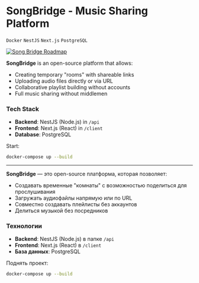 # SongBridge - Music Sharing Platform

`Docker` `NestJS` `Next.js` `PostgreSQL`

[![Song Bridge Roadmap](https://img.shields.io/badge/roadmap-brightgreen?style=flat&logo=googledocs&logoColor=white)](https://github.com/AlexSavr/songbridge/wiki/Roadmap)

**SongBridge** is an open-source platform that allows:
- Creating temporary "rooms" with shareable links
- Uploading audio files directly or via URL
- Collaborative playlist building without accounts
- Full music sharing without middlemen

### Tech Stack
- **Backend**: NestJS (Node.js) in `/api`
- **Frontend**: Next.js (React) in `/client`
- **Database**: PostgreSQL

Start:
```sh
docker-compose up --build
```

____________________________________

**SongBridge** — это open-source платформа, которая позволяет:
- Создавать временные "комнаты" с возможностью поделиться для прослушивания 
- Загружать аудиофайлы напрямую или по URL
- Совместно создавать плейлисты без аккаунтов
- Делиться музыкой без посредников

### Технологии
- **Backend**: NestJS (Node.js) в папке `/api` 
- **Frontend**: Next.js (React) в `/client`
- **База данных**: PostgreSQL

Поднять проект:
```sh
docker-compose up --build
```
